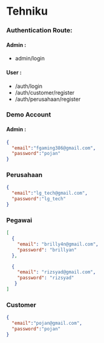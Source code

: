 # Tehniku

### Authentication Route:
#### Admin :
- admin/login

#### User :
- /auth/login
- /auth/customer/register
- /auth/perusahaan/register

### Demo Account
#### Admin :
```json
{
  "email":"fgaming386@gmail.com",
  "password":"pojan"
}
```
### Perusahaan
```json
{
  "email":"lg_tech@gmail.com",
  "password":"lg_tech"
}
```

### Pegawai
```json
[
  {
    "email": "brilly4n@gmail.com",
    "password": "brillyan"
  },

  {
    "email": "rizsyad@gmail.com",
    "password": "rizsyad"
   }
]
```

### Customer
```json
{
  "email":"pojan@gmail.com",
  "password":"pojan"
}
```
